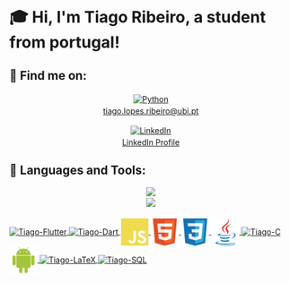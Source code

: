 # 🎓 Hi, I'm Tiago Ribeiro, a student from portugal!

## :email: Find me on:

<!--
[<img align="left" alt="CharalambosIoannou" width="40px" src="https://raw.githubusercontent.com/iconic/open-iconic/master/svg/globe.svg" />][website]
[<img align="left" alt="CharalambosIoannou | LinkedIn" width="40px" src="https://cdn.jsdelivr.net/npm/simple-icons@v3/icons/linkedin.svg" />][linkedin]
[<img align="left" alt="CharalambosIoannou | Mail" width="40px" src="https://cdn.jsdelivr.net/npm/simple-icons@v3/icons/gmail.svg" />][mail]
-->

<p align="center">
 <a href="mailto:tiago.lopes.ribeiro@ubi.pt"> <img src="https://cdn-icons-png.flaticon.com/512/726/726623.png" alt="Python" height="40" style="vertical-align:top; margin:4px"></a> 
 <br />
 <a href="mailto:tiago.lopes.ribeiro@ubi.pt" style="vertical-align:top; margin:4px">tiago.lopes.ribeiro@ubi.pt</a> 
</p>

<p align="center">
 <a href="https://www.linkedin.com/in/tiago-ribeiro-59703927b/"> <img src="https://cdn-icons-png.flaticon.com/512/174/174857.png" alt="LinkedIn" height="40" style="vertical-align:top; margin:4px"></a> 
 <br />
 <a href="https://www.linkedin.com/in/tiago-ribeiro-59703927b/" style="vertical-align:top; margin:4px">LinkedIn Profile</a> 
</p>

## 🧰 Languages and Tools:

<div align="center">
  <a href="https://github.com/TiagoRibeiro02">
  <img height="180em" src="https://github-readme-stats.vercel.app/api?username=TiagoRibeiro02&count_private=true&show_icons=true&theme=transparent&include_all_comits=true"/><br>
  <img height="145em" src="https://github-readme-stats.vercel.app/api/top-langs/?username=TiagoRibeiro02&layout=compact&theme=transparent"/>
</div>
<div style="display: inline_block"><br>
  <img align="center" alt="Tiago-Flutter" height=50 src="https://cdn.jsdelivr.net/gh/devicons/devicon/icons/flutter/flutter-original.svg" />
  <img align="center" alt="Tiago-Dart" height=50 src="https://cdn.jsdelivr.net/gh/devicons/devicon/icons/dart/dart-original.svg" />
  <img align="center" alt="Tiago-Js" height=50 src="https://raw.githubusercontent.com/devicons/devicon/master/icons/javascript/javascript-plain.svg">
  <img align="center" alt="Tiago-HTML" height=50 src="https://raw.githubusercontent.com/devicons/devicon/master/icons/html5/html5-original.svg">
  <img align="center" alt="Tiago-CSS" height=50 src="https://raw.githubusercontent.com/devicons/devicon/master/icons/css3/css3-original.svg">
  <img align="center" alt="Tiago-Java" height=50 src="https://raw.githubusercontent.com/devicons/devicon/master/icons/java/java-original.svg">
  <img align="center" alt="Tiago-C" height=50 src="https://cdn.jsdelivr.net/gh/devicons/devicon/icons/c/c-original.svg" />
  <img align="center" alt="Tiago-Android" height=50 src="https://raw.githubusercontent.com/devicons/devicon/master/icons/android/android-original.svg">
  <img align="center" alt="Tiago-LaTeX" height=50 src="https://cdn.jsdelivr.net/gh/devicons/devicon/icons/latex/latex-original.svg" />
  <img align="center" alt="Tiago-SQL" height=50 src="https://cdn.jsdelivr.net/gh/devicons/devicon/icons/mysql/mysql-original-wordmark.svg" />
</div>


<!--![Snake animation](https://github.com/TiagoRibeiro02/TiagoRibeiro02/blob/output/github-contribution-grid-snake.svg)-->
